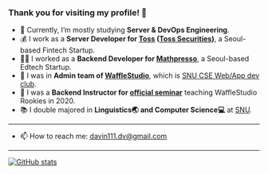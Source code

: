 ### Thank you for visiting my profile! 👋

- 🌱 Currently, I’m mostly studying **Server & DevOps Engineering**.
- 💰 I work as a **Server Developer for [Toss](https://toss.im) ([Toss Securities](https://www.tossinvest.com/))**, a Seoul-based Fintech Startup.
- 👩‍🏫 I worked as a **Backend Developer for [Mathpresso](https://mathpresso.com)**, a Seoul-based Edtech Startup.
- 🧇 I was in **Admin team of [WaffleStudio](https://wafflestudio.com)**, which is [SNU CSE Web/App dev club](https://cse.snu.ac.kr/student-club/와플스튜디오).
- 🧩 I was a **Backend Instructor for [official seminar](https://github.com/wafflestudio/rookies)** teaching WaffleStudio Rookies in 2020.
- 📚 I double majored in **Linguistics🌏 and Computer Science:computer:** at [SNU](https://en.snu.ac.kr).

* * *
- 📫 How to reach me: davin111.dv@gmail.com

* * *

[![GitHub stats](https://github-readme-stats.vercel.app/api?username=davin111&count_private=true&include_all_commits=true&show_icons=true&theme=radical&custom_title=GitHub%20Stats)](https://github.com/davin111)
